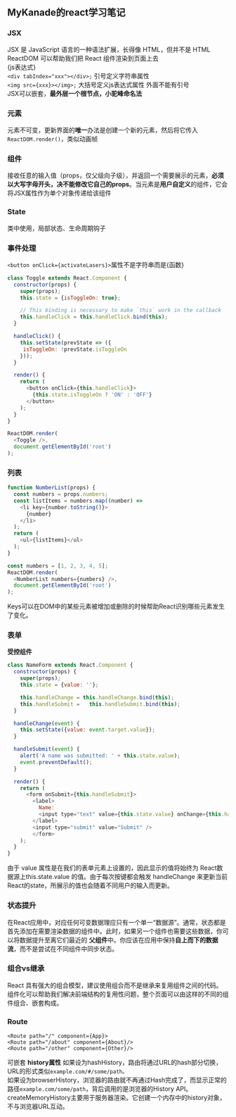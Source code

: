 ## MyKanade的react学习笔记      
### JSX
JSX 是 JavaScript 语言的一种语法扩展，长得像 HTML，但并不是 HTML  
ReactDOM 可以帮助我们把 React 组件渲染到页面上去  
{js表达式}  
`<div tabIndex="xxx"></div>;` 引号定义字符串属性  
`<img src={xxx}></img>;` 大括号定义js表达式属性 外面不能有引号  
JSX可以嵌套，**最外层一个根节点，小驼峰命名法**
### 元素
元素不可变，更新界面的**唯一**办法是创建一个新的元素，然后将它传入 `ReactDOM.render()`，类似动画帧
### 组件 &emsp;&emsp;
接收任意的输入值（props，仅父级向子级），并返回一个需要展示的元素，**必须以大写字母开头，决不能修改它自己的props**。当元素是**用户自定义**的组件，它会将JSX属性作为单个对象传递给该组件
### State
类中使用，局部状态、生命周期钩子
### 事件处理
`<button onClick={activateLasers}>`属性不是字符串而是{函数}
```javascript
class Toggle extends React.Component {
  constructor(props) {
    super(props);
    this.state = {isToggleOn: true};

    // This binding is necessary to make `this` work in the callback
    this.handleClick = this.handleClick.bind(this);
  }

  handleClick() {
    this.setState(prevState => ({
     isToggleOn: !prevState.isToggleOn
    }));
  }

  render() {
    return (
      <button onClick={this.handleClick}>
        {this.state.isToggleOn ? 'ON' : 'OFF'}
      </button>
    );
  }
}

ReactDOM.render(
  <Toggle />,
  document.getElementById('root')
);
```
### 列表
```javascript
function NumberList(props) {
  const numbers = props.numbers;
  const listItems = numbers.map((number) =>
    <li key={number.toString()}>
      {number}
    </li>
  );
  return (
    <ul>{listItems}</ul>
  );
}

const numbers = [1, 2, 3, 4, 5];
ReactDOM.render(
  <NumberList numbers={numbers} />,
  document.getElementById('root')
);
```
Keys可以在DOM中的某些元素被增加或删除的时候帮助React识别哪些元素发生了变化。

### 表单
**受控组件**
```javascript
class NameForm extends React.Component {
  constructor(props) {
    super(props);
    this.state = {value: ''};

    this.handleChange = this.handleChange.bind(this);
    this.handleSubmit =   this.handleSubmit.bind(this);
  }

  handleChange(event) {
    this.setState({value: event.target.value});
  }

  handleSubmit(event) {
    alert('A name was submitted: ' + this.state.value);
    event.preventDefault();
  }

  render() {
    return (
      <form onSubmit={this.handleSubmit}>
        <label>
          Name:
          <input type="text" value={this.state.value} onChange={this.handleChange} />
        </label>
        <input type="submit" value="Submit" />
        </form>
    );
  }
}
```
由于 value 属性是在我们的表单元素上设置的，因此显示的值将始终为 React数据源上this.state.value 的值。由于每次按键都会触发 handleChange 来更新当前React的state，所展示的值也会随着不同用户的输入而更新。

### 状态提升
在React应用中，对应任何可变数据理应只有一个单一“数据源”。通常，状态都是首先添加在需要渲染数据的组件中。此时，如果另一个组件也需要这些数据，你可以将数据提升至离它们最近的 **父组件**中。你应该在应用中保持**自上而下的数据流**，而不是尝试在不同组件中同步状态。

### 组合vs继承
React 具有强大的组合模型，建议使用组合而不是继承来复用组件之间的代码。
组件化可以帮助我们解决前端结构的复用性问题，整个页面可以由这样的不同的组件组合、嵌套构成。

### Route
```
<Route path="/" component={App}>
<Route path="/about" component={About}/>
<Route path="/other" component={Other}/>
```
可嵌套
**history属性**
如果设为hashHistory，路由将通过URL的hash部分切换，URL的形式类似`example.com/#/some/path。`  
如果设为browserHistory，浏览器的路由就不再通过Hash完成了，而显示正常的路径`example.com/some/path`，背后调用的是浏览器的History API。  
createMemoryHistory主要用于服务器渲染。它创建一个内存中的history对象，不与浏览器URL互动。  
